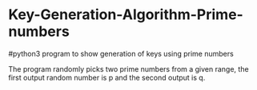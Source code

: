 # Key-Generation-Algorithm-Prime-numbers
#python3 program to show generation of keys using prime numbers


The program randomly picks two prime numbers from a given range, the first output random number is p and the second output is q.

